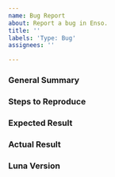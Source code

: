 ```yaml
---
name: Bug Report
about: Report a bug in Enso.
title: ''
labels: 'Type: Bug'
assignees: ''

---
```


<!--
Please ensure that you are running the latest version of Enso before reporting 
the bug! It may have been fixed since.
-->

### General Summary
<!--
- Please include a high-level description of your bug here.
-->

### Steps to Reproduce
<!--
Please list the reproduction steps for your bug. For example:

1. Launch the enso interpreter in server mode `enso --server --socket:8080`.
2. Send it a message as follows, where `path/to/project` doesn't exist.

```json
{
    message-type: "load-project",
    load-project: {
        path: "path/to/project"
    }
    ...
}
```
3. Observe that the compiler crashes.
-->

### Expected Result
<!--
- A description of the results you expected from the reproduction steps.
-->

### Actual Result
<!--
- A description of what actually happens when you run these steps.
- Please include any error output if relevant.
-->

### Luna Version
<!--
- Please include the output of `enso --version`.

For example:
```
Enso Compiler and Runtime
Version:    0.0.1
Built with: scala-2.13.1 for GraalVM 20.0.0
Built from: wip/ara/better-version @ 1030864652f8f1e316ab3438f933f62f2806ebe4
            Uncommitted changes, 1 commit on branch
Running on: Java HotSpot(TM) 64-Bit Server VM GraalVM EE 20.0.0, JDK 1.8.0_241-b07
            Mac OS X 10.15.3 (x86_64)
```
-->
